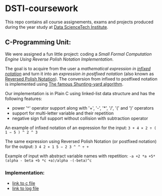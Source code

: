 # DSTI-coursework
This repo contains all course assignements, exams and projects produced during the year study at [Data ScienceTech Institute](https://www.datasciencetech.institute).

## C-Programming Unit:

We were assigned a fun little project: coding a *Small Formal Computation Engine Using Reverse Polish Notation Implementation*.

The goal is to acquire from the user a *mathematical expression in [infixed notation](https://en.wikipedia.org/wiki/Infix_notation)* and turn it into an *expression in postfixed notation* (also known as [Reversed Polish Notation](https://en.wikipedia.org/wiki/Reverse_Polish_notation)). The conversion from infixed to postfixed notation is implemented using [The famous Shunting-yard algorithm](https://en.wikipedia.org/wiki/Shunting-yard_algorithm).

Our implementation is in Plain C using linked-list data structure and has the following features:
- power '^' operator support along with '+', '-', '*', '/', '(' and ')' operators
- support for multi-letter variable and their repetition
- negative sign full support without collision with subtraction operator

An example of infixed notation of an expression for the input:
`3 + 4 × 2 ÷ ( 1 − 5 ) ^ 2 ^ 3`

The same expression using Reversed Polish Notation (or postfixed notation) for the output:
`3 4 2 × 1 5 − 2 3 ^ ^ ÷ +`



Example of input with abstract variable names with repetition: `-a +2 *a +5*(alpha - beta +b *c +a)/alpha -(-beta)^c`

### Implementation:

- [link to c file ](C-Programming-Unit/maher_formal_engine.c)
- [link to log file](C-Programming-Unit/MaherFormalEngine.log.txt)
